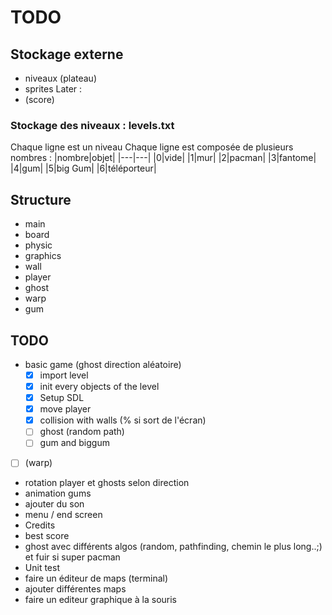 # TODO

## Stockage externe

- niveaux (plateau)
- sprites
Later :
- (score)

### Stockage des niveaux : levels.txt
Chaque ligne est un niveau
Chaque ligne est composée de plusieurs nombres :
|nombre|objet|
|---|---|
|0|vide|
|1|mur|
|2|pacman|
|3|fantome|
|4|gum|
|5|big Gum|
|6|téléporteur|


## Structure

- main
- board
- physic
- graphics
- wall
- player
- ghost
- warp
- gum

## TODO

- basic game (ghost direction aléatoire)
	- [X] import level
	- [X] init every objects of the level
	- [X] Setup SDL
	- [X] move player
	- [X] collision with walls (% si sort de l'écran)
	- [ ] ghost (random path)
	- [ ] gum and biggum
- [ ] (warp)
- rotation player et ghosts selon direction
- animation gums
- ajouter du son
- menu / end screen
- Credits
- best score
- ghost avec différents algos (random, pathfinding, chemin le plus long..;) et fuir si super pacman
- Unit test
- faire un éditeur de maps (terminal)
- ajouter différentes maps
- faire un editeur graphique à la souris


